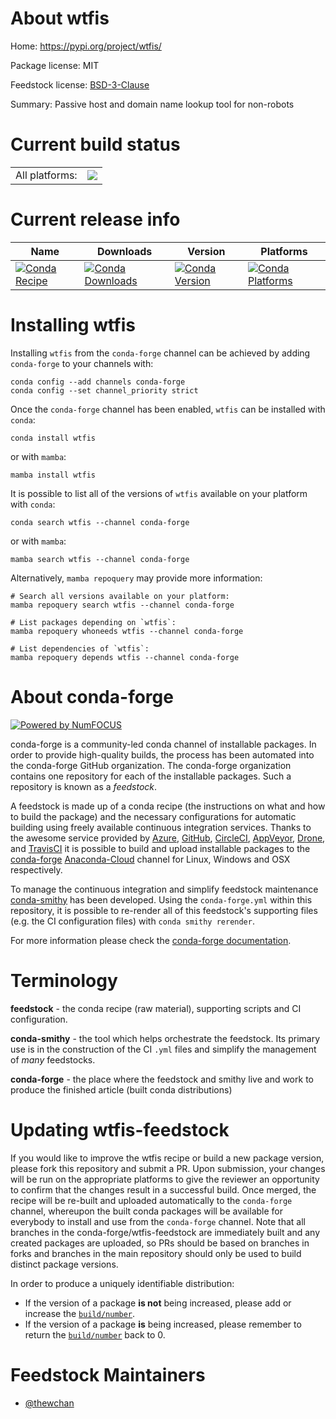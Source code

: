 About wtfis
===========

Home: https://pypi.org/project/wtfis/

Package license: MIT

Feedstock license: [BSD-3-Clause](https://github.com/conda-forge/wtfis-feedstock/blob/main/LICENSE.txt)

Summary: Passive host and domain name lookup tool for non-robots

Current build status
====================


<table><tr><td>All platforms:</td>
    <td>
      <a href="https://dev.azure.com/conda-forge/feedstock-builds/_build/latest?definitionId=17108&branchName=main">
        <img src="https://dev.azure.com/conda-forge/feedstock-builds/_apis/build/status/wtfis-feedstock?branchName=main">
      </a>
    </td>
  </tr>
</table>

Current release info
====================

| Name | Downloads | Version | Platforms |
| --- | --- | --- | --- |
| [![Conda Recipe](https://img.shields.io/badge/recipe-wtfis-green.svg)](https://anaconda.org/conda-forge/wtfis) | [![Conda Downloads](https://img.shields.io/conda/dn/conda-forge/wtfis.svg)](https://anaconda.org/conda-forge/wtfis) | [![Conda Version](https://img.shields.io/conda/vn/conda-forge/wtfis.svg)](https://anaconda.org/conda-forge/wtfis) | [![Conda Platforms](https://img.shields.io/conda/pn/conda-forge/wtfis.svg)](https://anaconda.org/conda-forge/wtfis) |

Installing wtfis
================

Installing `wtfis` from the `conda-forge` channel can be achieved by adding `conda-forge` to your channels with:

```
conda config --add channels conda-forge
conda config --set channel_priority strict
```

Once the `conda-forge` channel has been enabled, `wtfis` can be installed with `conda`:

```
conda install wtfis
```

or with `mamba`:

```
mamba install wtfis
```

It is possible to list all of the versions of `wtfis` available on your platform with `conda`:

```
conda search wtfis --channel conda-forge
```

or with `mamba`:

```
mamba search wtfis --channel conda-forge
```

Alternatively, `mamba repoquery` may provide more information:

```
# Search all versions available on your platform:
mamba repoquery search wtfis --channel conda-forge

# List packages depending on `wtfis`:
mamba repoquery whoneeds wtfis --channel conda-forge

# List dependencies of `wtfis`:
mamba repoquery depends wtfis --channel conda-forge
```


About conda-forge
=================

[![Powered by
NumFOCUS](https://img.shields.io/badge/powered%20by-NumFOCUS-orange.svg?style=flat&colorA=E1523D&colorB=007D8A)](https://numfocus.org)

conda-forge is a community-led conda channel of installable packages.
In order to provide high-quality builds, the process has been automated into the
conda-forge GitHub organization. The conda-forge organization contains one repository
for each of the installable packages. Such a repository is known as a *feedstock*.

A feedstock is made up of a conda recipe (the instructions on what and how to build
the package) and the necessary configurations for automatic building using freely
available continuous integration services. Thanks to the awesome service provided by
[Azure](https://azure.microsoft.com/en-us/services/devops/), [GitHub](https://github.com/),
[CircleCI](https://circleci.com/), [AppVeyor](https://www.appveyor.com/),
[Drone](https://cloud.drone.io/welcome), and [TravisCI](https://travis-ci.com/)
it is possible to build and upload installable packages to the
[conda-forge](https://anaconda.org/conda-forge) [Anaconda-Cloud](https://anaconda.org/)
channel for Linux, Windows and OSX respectively.

To manage the continuous integration and simplify feedstock maintenance
[conda-smithy](https://github.com/conda-forge/conda-smithy) has been developed.
Using the ``conda-forge.yml`` within this repository, it is possible to re-render all of
this feedstock's supporting files (e.g. the CI configuration files) with ``conda smithy rerender``.

For more information please check the [conda-forge documentation](https://conda-forge.org/docs/).

Terminology
===========

**feedstock** - the conda recipe (raw material), supporting scripts and CI configuration.

**conda-smithy** - the tool which helps orchestrate the feedstock.
                   Its primary use is in the construction of the CI ``.yml`` files
                   and simplify the management of *many* feedstocks.

**conda-forge** - the place where the feedstock and smithy live and work to
                  produce the finished article (built conda distributions)


Updating wtfis-feedstock
========================

If you would like to improve the wtfis recipe or build a new
package version, please fork this repository and submit a PR. Upon submission,
your changes will be run on the appropriate platforms to give the reviewer an
opportunity to confirm that the changes result in a successful build. Once
merged, the recipe will be re-built and uploaded automatically to the
`conda-forge` channel, whereupon the built conda packages will be available for
everybody to install and use from the `conda-forge` channel.
Note that all branches in the conda-forge/wtfis-feedstock are
immediately built and any created packages are uploaded, so PRs should be based
on branches in forks and branches in the main repository should only be used to
build distinct package versions.

In order to produce a uniquely identifiable distribution:
 * If the version of a package **is not** being increased, please add or increase
   the [``build/number``](https://docs.conda.io/projects/conda-build/en/latest/resources/define-metadata.html#build-number-and-string).
 * If the version of a package **is** being increased, please remember to return
   the [``build/number``](https://docs.conda.io/projects/conda-build/en/latest/resources/define-metadata.html#build-number-and-string)
   back to 0.

Feedstock Maintainers
=====================

* [@thewchan](https://github.com/thewchan/)

